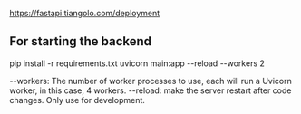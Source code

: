 https://fastapi.tiangolo.com/deployment

## For starting the backend 
pip install -r requirements.txt
uvicorn main:app --reload --workers 2

--workers: The number of worker processes to use, each will run a Uvicorn worker, in this case, 4 workers.
--reload: make the server restart after code changes. Only use for development.